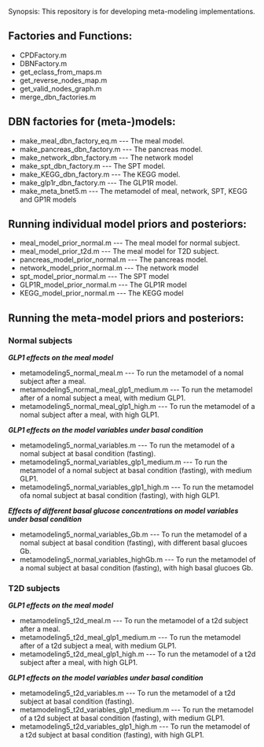 Synopsis:
This repository is for developing meta-modeling implementations. 

## Factories and Functions:
* CPDFactory.m  
* DBNFactory.m   
* get_eclass_from_maps.m    
* get_reverse_nodes_map.m   
* get_valid_nodes_graph.m   
* merge_dbn_factories.m  

## DBN factories for (meta-)models:
* make_meal_dbn_factory_eq.m --- The meal model.
* make_pancreas_dbn_factory.m --- The pancreas model. 
* make_network_dbn_factory.m --- The network model  
* make_spt_dbn_factory.m --- The SPT model. 
* make_KEGG_dbn_factory.m --- The KEGG model.   
* make_glp1r_dbn_factory.m --- The GLP1R model. 
* make_meta_bnet5.m --- The metamodel of meal, network, SPT, KEGG and GP1R models

## Running individual model priors and posteriors:
* meal_model_prior_normal.m --- The meal model for normal subject. 
* meal_model_prior_t2d.m --- The meal model for T2D subject. 
* pancreas_model_prior_normal.m --- The pancreas model. 
* network_model_prior_normal.m --- The network model 
* spt_model_prior_normal.m --- The SPT model 
* GLP1R_model_prior_normal.m --- The GLP1R model  
* KEGG_model_prior_normal.m --- The KEGG model  

## Running the meta-model priors and posteriors:
### Normal subjects
***GLP1 effects on the meal model***
* metamodeling5_normal_meal.m --- To run the metamodel of a nomal subject after a meal. 
* metamodeling5_normal_meal_glp1_medium.m ---  To run the metamodel after of a nomal subject a meal, with medium GLP1. 
* metamodeling5_normal_meal_glp1_high.m --- To run the metamodel of a nomal subject after a meal, with high GLP1. 

***GLP1 effects on the model variables under basal condition***
* metamodeling5_normal_variables.m --- To run the metamodel of a nomal subject at basal condition (fasting). 
* metamodeling5_normal_variables_glp1_medium.m --- To run the metamodel of a nomal subject at basal condition (fasting), with medium GLP1. 
* metamodeling5_normal_variables_glp1_high.m --- To run the metamodel ofa nomal subject at basal condition (fasting), with high GLP1. 

***Effects of different basal glucose concentrations on model variables under basal condition***
* metamodeling5_normal_variables_Gb.m --- To run the metamodel of a nomal subject at basal condition (fasting), with different basal glucoes Gb. 
* metamodeling5_normal_variables_highGb.m --- To run the metamodel of a nomal subject at basal condition (fasting), with high basal glucoes Gb. 

### T2D subjects
***GLP1 effects on the meal model***
* metamodeling5_t2d_meal.m --- To run the metamodel of a t2d subject after a meal. 
* metamodeling5_t2d_meal_glp1_medium.m ---  To run the metamodel after of a t2d subject a meal, with medium GLP1. 
* metamodeling5_t2d_meal_glp1_high.m --- To run the metamodel of a t2d subject after a meal, with high GLP1. 

***GLP1 effects on the model variables under basal condition***
* metamodeling5_t2d_variables.m --- To run the metamodel of a t2d subject at basal condition (fasting). 
* metamodeling5_t2d_variables_glp1_medium.m --- To run the metamodel of a t2d subject at basal condition (fasting), with medium GLP1. 
* metamodeling5_t2d_variables_glp1_high.m --- To run the metamodel of a t2d subject at basal condition (fasting), with high GLP1. 
